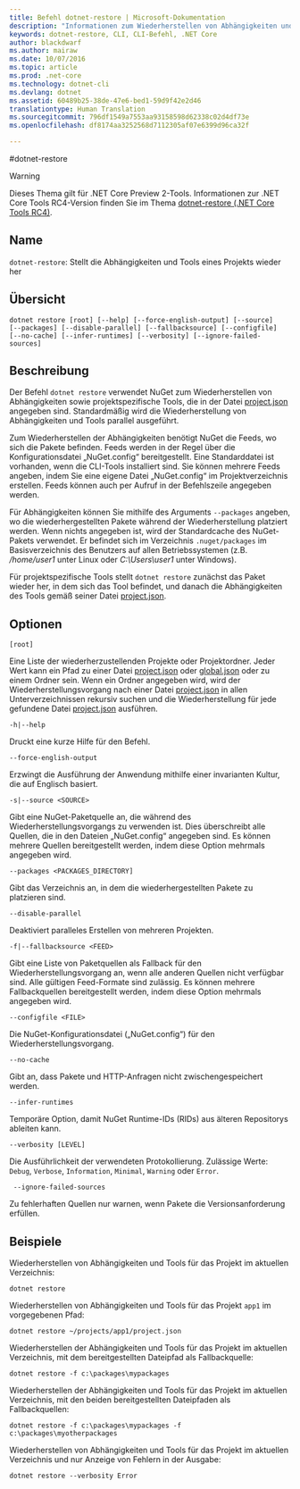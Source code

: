 ```yaml
---
title: Befehl dotnet-restore | Microsoft-Dokumentation
description: "Informationen zum Wiederherstellen von Abhängigkeiten und projektspezifische Tools zum dotnet-restore-Befehl"
keywords: dotnet-restore, CLI, CLI-Befehl, .NET Core
author: blackdwarf
ms.author: mairaw
ms.date: 10/07/2016
ms.topic: article
ms.prod: .net-core
ms.technology: dotnet-cli
ms.devlang: dotnet
ms.assetid: 60489b25-38de-47e6-bed1-59d9f42e2d46
translationtype: Human Translation
ms.sourcegitcommit: 796df1549a7553aa93158598d62338c02d4df73e
ms.openlocfilehash: df8174aa3252568d7112305af07e6399d96ca32f

---
```


#<a name="dotnet-restore"></a>dotnet-restore

> [!WARNING]
> Dieses Thema gilt für .NET Core Preview 2-Tools. Informationen zur .NET Core Tools RC4-Version finden Sie im Thema [dotnet-restore (.NET Core Tools RC4)](../preview3/tools/dotnet-restore.md).

## <a name="name"></a>Name

`dotnet-restore`: Stellt die Abhängigkeiten und Tools eines Projekts wieder her

## <a name="synopsis"></a>Übersicht

`dotnet restore [root] [--help] [--force-english-output] [--source]  
    [--packages] [--disable-parallel] [--fallbacksource] [--configfile] 
    [--no-cache] [--infer-runtimes] [--verbosity] [--ignore-failed-sources]`

## <a name="description"></a>Beschreibung

Der Befehl `dotnet restore` verwendet NuGet zum Wiederherstellen von Abhängigkeiten sowie projektspezifische Tools, die in der Datei [project.json](project-json.md) angegeben sind. Standardmäßig wird die Wiederherstellung von Abhängigkeiten und Tools parallel ausgeführt.

Zum Wiederherstellen der Abhängigkeiten benötigt NuGet die Feeds, wo sich die Pakete befinden. Feeds werden in der Regel über die Konfigurationsdatei „NuGet.config“ bereitgestellt. Eine Standarddatei ist vorhanden, wenn die CLI-Tools installiert sind. Sie können mehrere Feeds angeben, indem Sie eine eigene Datei „NuGet.config“ im Projektverzeichnis erstellen. Feeds können auch per Aufruf in der Befehlszeile angegeben werden. 

Für Abhängigkeiten können Sie mithilfe des Arguments `--packages` angeben, wo die wiederhergestellten Pakete während der Wiederherstellung platziert werden. Wenn nichts angegeben ist, wird der Standardcache des NuGet-Pakets verwendet. Er befindet sich im Verzeichnis `.nuget/packages` im Basisverzeichnis des Benutzers auf allen Betriebssystemen (z.B. */home/user1* unter Linux oder *C:\Users\user1* unter Windows).

Für projektspezifische Tools stellt `dotnet restore` zunächst das Paket wieder her, in dem sich das Tool befindet, und danach die Abhängigkeiten des Tools gemäß seiner Datei [project.json](project-json.md). 

## <a name="options"></a>Optionen

`[root]` 
    
 Eine Liste der wiederherzustellenden Projekte oder Projektordner. Jeder Wert kann ein Pfad zu einer Datei [project.json](project-json.md) oder [global.json](global-json.md) oder zu einem Ordner sein. Wenn ein Ordner angegeben wird, wird der Wiederherstellungsvorgang nach einer Datei [project.json](project-json.md) in allen Unterverzeichnissen rekursiv suchen und die Wiederherstellung für jede gefundene Datei [project.json](project-json.md) ausführen.

`-h|--help`

Druckt eine kurze Hilfe für den Befehl.

 `--force-english-output`

Erzwingt die Ausführung der Anwendung mithilfe einer invarianten Kultur, die auf Englisch basiert.

`-s|--source <SOURCE>`

Gibt eine NuGet-Paketquelle an, die während des Wiederherstellungsvorgangs zu verwenden ist. Dies überschreibt alle Quellen, die in den Dateien „NuGet.config“ angegeben sind. Es können mehrere Quellen bereitgestellt werden, indem diese Option mehrmals angegeben wird.

`--packages <PACKAGES_DIRECTORY]`

Gibt das Verzeichnis an, in dem die wiederhergestellten Pakete zu platzieren sind. 

`--disable-parallel`

Deaktiviert paralleles Erstellen von mehreren Projekten. 

`-f|--fallbacksource <FEED>`

Gibt eine Liste von Paketquellen als Fallback für den Wiederherstellungsvorgang an, wenn alle anderen Quellen nicht verfügbar sind. Alle gültigen Feed-Formate sind zulässig. Es können mehrere Fallbackquellen bereitgestellt werden, indem diese Option mehrmals angegeben wird.

`--configfile <FILE>`

Die NuGet-Konfigurationsdatei („NuGet.config“) für den Wiederherstellungsvorgang.

`--no-cache`

Gibt an, dass Pakete und HTTP-Anfragen nicht zwischengespeichert werden.

`--infer-runtimes`

Temporäre Option, damit NuGet Runtime-IDs (RIDs) aus älteren Repositorys ableiten kann.

`--verbosity [LEVEL]`

Die Ausführlichkeit der verwendeten Protokollierung. Zulässige Werte: `Debug`, `Verbose`, `Information`, `Minimal`, `Warning` oder `Error`.

` --ignore-failed-sources`

Zu fehlerhaften Quellen nur warnen, wenn Pakete die Versionsanforderung erfüllen.

## <a name="examples"></a>Beispiele

Wiederherstellen von Abhängigkeiten und Tools für das Projekt im aktuellen Verzeichnis:

`dotnet restore` 

Wiederherstellen von Abhängigkeiten und Tools für das Projekt `app1` im vorgegebenen Pfad:

`dotnet restore ~/projects/app1/project.json`
    
Wiederherstellen der Abhängigkeiten und Tools für das Projekt im aktuellen Verzeichnis, mit dem bereitgestellten Dateipfad als Fallbackquelle:

`dotnet restore -f c:\packages\mypackages` 

Wiederherstellen der Abhängigkeiten und Tools für das Projekt im aktuellen Verzeichnis, mit den beiden bereitgestellten Dateipfaden als Fallbackquellen:

`dotnet restore -f c:\packages\mypackages -f c:\packages\myotherpackages` 

Wiederherstellen von Abhängigkeiten und Tools für das Projekt im aktuellen Verzeichnis und nur Anzeige von Fehlern in der Ausgabe:

`dotnet restore --verbosity Error`


<!--HONumber=Feb17_HO2-->



